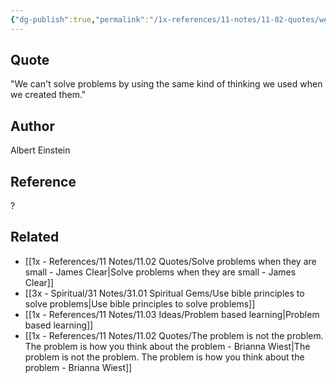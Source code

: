 ```yaml
---
{"dg-publish":true,"permalink":"/1x-references/11-notes/11-02-quotes/we-can-t-solve-problems-by-using-the-same-kind-of-thinking-we-used-when-we-created-them-albert-einstein/","title":"We can't solve problems by using the same kind of thinking we used when we created them - Albert Einstein","noteIcon":""}
---
```



## Quote
"We can't solve problems by using the same kind of thinking we used when we created them."


## Author
Albert Einstein

## Reference
?

## Related
- [[1x - References/11 Notes/11.02 Quotes/Solve problems when they are small - James Clear\|Solve problems when they are small - James Clear]]
- [[3x - Spiritual/31 Notes/31.01 Spiritual Gems/Use bible principles to solve problems\|Use bible principles to solve problems]]
- [[1x - References/11 Notes/11.03 Ideas/Problem based learning\|Problem based learning]]
- [[1x - References/11 Notes/11.02 Quotes/The problem is not the problem. The problem is how you think about the problem - Brianna Wiest\|The problem is not the problem. The problem is how you think about the problem - Brianna Wiest]]